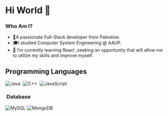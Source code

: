 # Hi World 👋

<!--
**RoaaBaniOdeh/RoaaBaniOdeh** is a ✨ _special_ ✨ repository because its `README.md` (this file) appears on your GitHub profile.

Here are some ideas to get you started:
- 💫A passionate Full-Stack developer from Palestine.
- 🎓I studied Computer System Engineering AAUP. 
- 🌱 I’m currently learning React.

## Backend as a Service(BaaS)


-->



### Who Am I?
- 💫A passionate Full-Stack developer from Palestine.
- 🎓I studied Computer System Engineering @ AAUP. 
- 🌱 I’m currently learning React ,seeking an opportunity  that will allow me to utilize my skills and improve myself.


## Programming Languages
![Java](https://img.shields.io/badge/-Java-05122A?style=flat&logo=Java&logoColor=FFA518)&nbsp;
![C++](https://img.shields.io/badge/-C++-05122A?style=flat&logo=C%2B%2B&logoColor=00599C)&nbsp;
![JavaScript](https://img.shields.io/badge/-JavaScript-05122A?style=flat&logo=javascript)&nbsp;


### &nbsp;Database
![MySQL](https://img.shields.io/badge/-MySQL-05122A?style=flat&logo=mysql&logoColor=white)
![MongoDB](https://img.shields.io/badge/-MongoDB-47A248?style=flat-square&logo=mongodb&logoColor=white)
